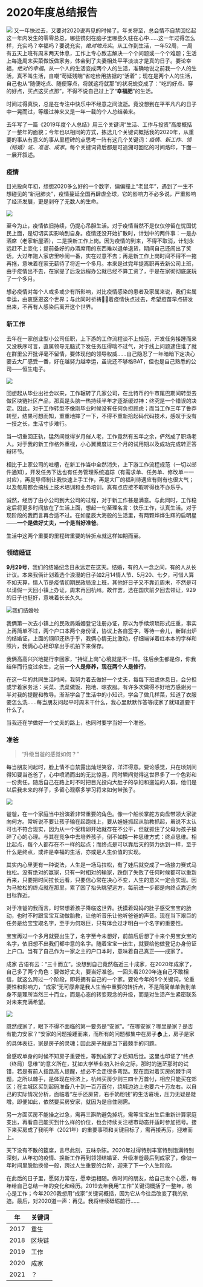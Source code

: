 # 2020年度总结报告

![](https://upload-images.jianshu.io/upload_images/3061147-50eb729525d37555.png?imageMogr2/auto-orient/strip%7CimageView2/2/w/1240)
又一年快过去，又要对2020说再见的时候了。年关将至，总会情不自禁回忆起这一年内发生的零零总总，哪些镌刻在脑子里哪些久驻在心中……这一年过得怎么样，充实吗？幸福吗？要说充实，*绝对地充实*。从工作到生活，一年52周，一周有五天上班有周末两天休息，工作上专心致志解决一个个问题或一个个难题；生活上每逢周末买菜做饭做家务，体会到了夫妻相处平平淡淡才是真的日子。要论幸福，*绝对的幸福*。从一个人的生活变成两个人的生活，准确地说之前我一个人的生活，真不叫生活，自嘲“苟延残喘”省吃俭用拮据的“活着”；现在是两个人的生活，自己也从“随便吃点、随便穿点，将就这将就那”的状况蜕变成了：“吃的好点、穿的好点，买点这买点那”，不得不说自己过上了“**幸福肥**”的生活。

时间过得真快，总是在专注中快乐中不经意之间流逝。竟没想到在平平凡凡的日子中一晃而过，等缓过神来又是一年一载的个人总结袭来。

去年写了一篇《2019年度个人总结》用三个关键词“生活、工作与投资”高度概括了一整年的面貌；今年也以相同的方式，拣选几个关键词概括我的2020年，从重要的事从有意义的事从里程碑的点思考一阵有这几个关键词：*疫情、新工作、领（结婚）证、准爸、成家*。每个关键词背后都是可追溯可回忆的时间烙印，下面一一展开叙述。

### 疫情
目光投向年初，想想2020多么好的一个数字，偏偏撞上“老鼠年”，遇到了一生不想碰见的“新冠肺炎”，疫情蔓延全国再肆虐全球，它的影响力不必多说，严重影响了经济发展，更是剥夺了无数人的生命。

![](https://upload-images.jianshu.io/upload_images/3061147-d6362949f0653b47.png?imageMogr2/auto-orient/strip%7CimageView2/2/w/1240)

至今为止，疫情依旧持续，仍提心吊胆生活。对于疫情当然不是仅仅停留在忧国忧民上面，是切切实实影响到自身。疫情还没开始扩散时，计划中的两件事：一是办酒席（老家新屋酒），二是换新工作上岗。因为疫情的到来，不得不取消，计划永远赶不上变化；提前备好的办酒席用的东西难以退单退货，期间自己还闹出了笑话，大过年跑人家店里吵闹一番，实在过意不去；再是新工作上岗时间不得不一拖再拖，意味着在家无薪待了将近一个多月。本来是过完年提离职再去新公司上班，由于疫情出不去，在家提了后没远程办公就已经不算工资了，于是在家彻彻底底玩了一个多月。

想必疫情对每个人或多或少有所影响，对比疫情感染的患者及家属来说，我们实属幸运，由衷感恩这个世界；与此同时祈祷🙏🏻着疫情快点过去，希望疫苗早点研发出来，不再有人感染后离开这个世界。

### 新工作
去年在一家创业型小公司任职，上下游的工作流程谈不上规范，开发任务接踵而来又没秩序可言，直属领导无脑式下发任务压得喘不过气，对于线上问题逮住谁了就在群里公开批评毫不留情，要体现他的领导权威……自己隐忍了一年暗暗下定决心要去大厂感受一番，好在越努力越幸运，虽说还不够格BAT，但也是自己熟悉的公司——恒生电子。

![](https://upload-images.jianshu.io/upload_images/3061147-eb3f2d965a640d63.png?imageMogr2/auto-orient/strip%7CimageView2/2/w/1240)

回想起从毕业出社会以来，工作辗转了几家公司，在比特币的牛市尾巴期间转型去做区块链社区产品，那真是头脑一热持续半年才逐渐缓过神：终究是一个错误的决定。因此，对于工作转型不像刚毕业时候没有任何负担顾虑；而当工作三年了鲁莽转型，结果可想而知，重重地摔了一下，不得不重新拾起码代码技术，感叹于没有一技之长，生活寸步难行。

当一切重回正轨，猛然间觉得岁月催人老，工作竟然有五年之余，俨然成了职场老人。对于我的新工作格外重视，小心翼翼度过三个月的试用期以及成功完成转正答辩环节。

相比于上家公司的吐槽，在新工作当中全然消失，上下游工作流程规范（一切以邮件通知），开发任务下达也有任务管理系统追踪（有需求单、任务单、修改单一一对应），再是导师制让我快速上手工作，再是大厂的福利待遇应有则有也很大气；以及每周都会搞线上技术培训和业务培训，真有点应接不暇听得也不亦乐乎。

诚然，经历了由小公司到大公司的过程，对于新工作甚是满意。与此同时，工作稳定后将更多时间放在了生活上面，想起一句至理名言：快乐工作，认真生活。对于现阶段的我而言再合适不过。在如星辰大海般的生活里，有两颗烨烨生辉的启明星——**一个是做好丈夫，一个是当好准爸**。

生活中这两个重要的里程碑重要的转折点就这样如期而至。

### 领结婚证
**9月29号**，我们的结婚纪念日永远定在这天。结婚，有的人一念之间，有的人从长计议。本来我俩计划着选个浪漫的日子如2月14情人节、5月20、七夕，可惜人算不如天算，情人节是疫情初期民政局没上班，其他好日子又不靠近周末，不然是可以请假一天回小镇上办证，周末再回杭州。故作罢，选在国庆前夕回去领证，929的日子也挺好，意味着长长久久。

![我们结婚啦](https://upload-images.jianshu.io/upload_images/3061147-63a56dc5f41283d4.png?imageMogr2/auto-orient/strip%7CimageView2/2/w/1240)

我俩第一次去小镇上的民政局婚姻登记注册办证，原以为手续烦琐形式庄重，事实上再简单不过，两个户口本两个身份证，协议上各自签字，等待一会儿，新鲜出炉的结婚证，上面的钢印还热乎乎，我俩心情无比激动，仔细端详着红本本的字样和照片，我俩心心相印拿出手机拍下来保存。

我俩高高兴兴地提行李回家，“持证上岗”心境就是不一样。往后余生都是你，你我结伴而行度过余生，之前**一个人是修养，现在两个人是修行**。

在这一年的共同生活时间，我努力着去做好一个丈夫，每每下班或休息日，会分担或学着家务活：买菜、洗菜做饭、拖地、晾衣服。有许多次做得不好地方感谢另一半对我的提醒和教导。渐渐学会了生活中的小知识，学会了做几样菜，知道了衣服要怎么洗……每当朋友问起平时周末干什么，我心里默默作答等成家了就知道要干什么了。

当我还在学做好一个丈夫的路上，也同时要学当好一个准爸。

### 准爸
> “升级当爸的感觉如何？”

每当朋友问起时，脸上情不自禁露出灿烂笑容，洋洋得意。要论感觉，只在顷刻间得知要当爸爸了，心中喷涌而出的无比惊喜，同时瞬间觉得这世界多了一个色彩和一份责任。随后自己在路上时不时把目光投向大肚子的孕妇和遛娃的人群，他们是以后我未来的样子，多留心观察多学习将来如何带孩子。

![](https://upload-images.jianshu.io/upload_images/3061147-8c7093d0da39bc8d.png?imageMogr2/auto-orient/strip%7CimageView2/2/w/1240)

爸爸，在一个家庭当中扮演着非常重要的角色。像一个船长掌舵方向盘带领大家驶
向何方。常听说不要让孩子输在起跑线上，要从娃娃抓起从胎教抓起，虽说不太认可也不符合现实，因为从一个受精卵开始就存在不公平，但就抓住了父母为孩子操碎了心的心理。与其在竞争中去培养孩子，倒不如换一种思维方式：终点思维。相比起点，每个人都存在不一样的起点；而终点是可以靠后天的努力达到一样，至于什么是终点，或许是幸福的生活，亦或是人生价值的实现。

其实内心里更有一种说法，人生是一场马拉松，有了娃后就变成了一场接力赛式马拉松。没有绝对的赢家，只有一时相对的输家，跌倒了失败了任何时候都可以重新再来，只要把时间拉长远看，只要信心常在决心不变，人生的意义一定会实现。因为马拉松的终点就在那里，累了困了抬头眺望远方，每前进一步都是向终点靠近向目标靠近。

对于准爸的我而言，时常想着孩子降临这世界。抚摸着妈妈的肚子感受宝宝的胎动，也时不时跟宝宝互动做胎教，让他听音乐让他听爸爸的声音。现在当下艰巨的任务是给宝宝取名字，至于为何艰巨，只有体会过才明白一个名字的重要性。

宝宝再过一个多月就要出生了，名字至今未想好，前前后后想了十来个男宝女宝的名字，依旧想不出我们都中意的名字。随着宝宝一出生，就要给他做登记办身份证上户口。当有了自己作为一家之主的户口本时，意味着自己真正——成家了。

成家
古语有云：“三十而立”。没想到自己竟然临近三十成家，在2020年成家了，自己多了两个角色：要做好丈夫，要当好准爸。一回头看2020年连自己不敢相信，就这么跨过一个阶段，即将拥有自己的一个家。要论今年的5个关键词，论重要性和影响力，“成家”无可厚非是我人生当中重要的转折点，不是简简单单告别单身不是理所当然三十而立，而是心态的转变观念的升级，而是对生活产生紧密联系对未来充满希望。

![](https://upload-images.jianshu.io/upload_images/3061147-2a08ebab250169a0.png?imageMogr2/auto-orient/strip%7CimageView2/2/w/1240)

既然成家了，眼下不得不面临的第一要务是“安家”。“在哪安家？哪里是家？是否有能力安家？”安家的问题接踵而来，而所有的问题都集中在房子🏠上，房子是家的具体表征，家是房子的灵魂；因此房子就是当下最棘手的问题。

曾感叹单身的时候不知房子重要性，等到成家了才后知后觉。这里也印证了“终点（终局）思维”的意义所在，犹如大学毕业初入社会之际，那时的迷茫那时的试错，若是有前人指路高人提醒，想必不会走很多弯路。现在面对着买房的棘手问题，之所以棘手，是体现在经济上，杭州买房少则三四十万首付，相应只能买在郊区；在主城区买到起码准备八十到一百万首付，绕城边边上也要六十万左右。以自己的实际情况分析，面临着“左手还房贷，右手奶粉钱”的生活窘境，压力无疑是陡增。即便如此，依然要买房安家，就因为是自住刚需。

另一方面买房不能操之过急，需再三斟酌避免掉坑，需等宝宝出生后重新计算家庭支出，再看自己能买到什么样的价位，也会持续关注楼市动态并适时参加摇号。接下来买房成了我明年（2021年）的重要事项和关键目标了，需再接再厉，迎难而上。

天下没有不散的筵席，言尽此刻，五味杂陈。2020年过得特别丰富特别饱满特别深刻，从年初的疫情、换新工作再到领领结婚证、升级准爸最后到成家了，像似一年时间里脱胎换骨一般，跨过人生重要的台阶，迎来了下一个人生阶段。

在此后的日子里，愿努力常在，愿幸运相随。做时间的朋友，给自己发个心愿，每年给自己总结一年的变化和经历。2019去年我用“工作”关键词概括了一整年，核心是工作；今年2020我想用“成家”关键词概括，因为它从今往后改变了我的轨迹。最后，对2020道一声：再见。我将继续砥砺前行……

年 | 关键词
---|---
2017 | 重生
2018 | 区块链
2019 | 工作
2020 | 成家
2021 | ？